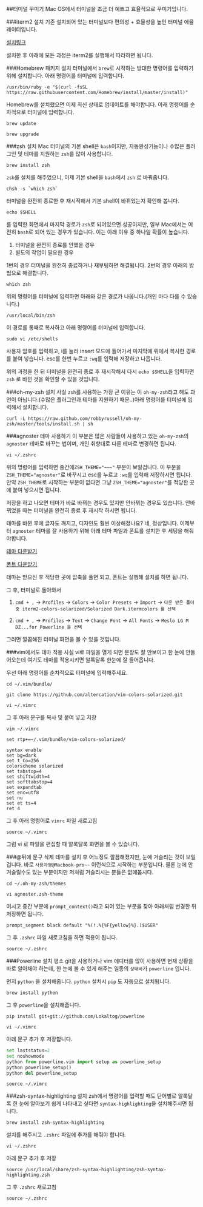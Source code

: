 ##터미널 꾸미기
Mac OS에서 터미널을 조금 더 예쁘고 효율적으로 꾸미기입니다.

###iterm2 설치
기존 설치되어 있는 터미널보다 편의성 + 효율성을 높인 터미널 에뮬레이터입니다.

[설치링크](https://www.iterm2.com)

설치한 후 아래에 모든 과정은 iterm2를 실행해서 따라하면 됩니다.

###Homebrew 패키지 설치
터미널에서 `brew`로 시작하는 방대한 명령어를 입력하기 위해 설치합니다. 아래 명령어를 터미널에 입력합니다.

```
/usr/bin/ruby -e "$(curl -fsSL https://raw.githubusercontent.com/Homebrew/install/master/install)"
```
Homebrew를 설치했으면 이제 최신 상태로 업데이트를 해야합니다. 아래 명령어를 순차적으로 터미널에 입력합니다.

```
brew update
```
``` 
brew upgrade
```

###zsh 설치
Mac 터미널의 기본 shell은 `bash`이지만, 자동완성기능이나 수많은 플러그인 및 테마를 지원하는 `zsh`를 많이 사용합니다.

```
brew install zsh
```
`zsh`를 설치를 해주었으니, 이제 기본 shell을 `bash`에서 `zsh` 로 바꿔줍니다.

```
chsh -s `which zsh` 
```

터미널을 완전히 종료한 후 재시작해서 기본 shell이 바뀌었는지 확인해 봅니다.

```
echo $SHELL
```
를 입력한 화면에서 마지막 경로가 `zsh`로 되어있으면 성공이지만, 일부 Mac에서는 여전히 `bash`로 되어 있는 경우가 있습니다. 이는 아래 이유 중 하나일 확률이 높습니다.

1. 터미널을 완전히 종료를 안했을 경우
2. 별도의 작업이 필요한 경우

1번의 경우 터미널을 완전히 종료하거나 재부팅하면 해결됩니다. 2번의 경우 아래의 방법으로 해결합니다.

```
which zsh
```
위의 명령어를 터미널에 입력하면 아래와 같은 경로가 나옵니다.(개인 마다 다를 수 있습니다.)

`/usr/local/bin/zsh
`

이 경로를 통째로 복사하고 아래 명령어를 터미널에 입력합니다.

```
sudo vi /etc/shells
```

사용자 암호를 입력하고, i를 눌러 insert 모드에 들어가서 마지막에 위에서 복사한 경로를 붙여 넣습니다. esc를 한번 누르고 `:wq`를 입력해 저장하고 나옵니다.

위의 과정을 한 뒤 터미널을 완전히 종료 후 재시작해서 다시 `echo $SHELL`을 입력하면 `zsh` 로 바뀐 것을 확인할 수 있을 것입니다.

###oh-my-zsh 설치
사실 `zsh`를 사용하는 가장 큰 이유는 이 `oh-my-zsh`라고 해도 과언이 아닙니다.(수많은 플러그인과 테마를 지원하기 때문..)아래 명령어를 터미널에 입력해서 설치합니다.

```
curl -L https://raw.github.com/robbyrussell/oh-my-zsh/master/tools/install.sh | sh
```

###agnoster 테마 사용하기
이 부분은 많은 사람들이 사용하고 있는 `oh-my-zsh`의 `agnoster` 테마로 바꾸는 법이며, 개인 취향대로 다른 테마로 변경하면 됩니다.

```
vi ~/.zshrc
```

위의 명령어를 입력하면 중간에`ZSH_THEME="~~~"` 부분이 보일겁니다. 이 부분을 `ZSH_THEME="agnoster"`로 바꾸시고 esc를 누르고 `:wq`를 입력해 저장하시면 됩니다. 만약 `ZSH_THEME`로 시작하는 부분이 없다면 그냥 `ZSH_THEME="agnoster"`를 적당한 곳에 붙여 넣으시면 됩니다.

저장을 하고 나오면 테마가 바로 바뀌는 경우도 있지만 안바뀌는 경우도 있습니다. 안바뀌었을 때는 터미널을 완전히 종료 후 재시작 하시면 됩니다.

테마를 바뀐 후에 글자도 깨지고, 디자인도 훨씬 이상해졌나요? 네, 정상입니다. 이제부터 `agnoster` 테마를 잘 사용하기 위해 아래 테마 파일과 폰트를 설치한 후 세팅을 해줘야합니다.

[테마 다운받기](http://ethanschoonover.com/solarized/files/solarized.zip)

[폰트 다운받기](https://github.com/powerline/fonts/blob/master/Meslo/Meslo%20LG%20M%20DZ%20Regular%20for%20Powerline.otf)

테마는 받으신 후 적당한 곳에 압축을 풀면 되고, 폰트는 실행해 설치를 하면 됩니다.

그 후, 터미널로 돌아와서 

1. `cmd + ,` -> `Profiles` -> `Colors` -> `Color Presets` -> `Import` -> `다운 받은 폴더 중 iterm2-colors-solarized/Solarized Dark.itermcolors 를 선택` 

2. `cmd + ,` -> `Profiles` -> `Text` -> `Change Font` -> `All Fonts` -> `Meslo LG M DZ...for Powerline 을 선택` 

그러면 깔끔해진 터미널 화면을 볼 수 있을 것입니다.

###vim에서도 테마 적용
사실 vi로 파일을 열게 되면 문장도 잘 안보이고 한 눈에 안들어오는데 여기도 테마를 적용시키면 알록달록 한눈에 잘 들어옵니다.

우선 아래 명령어를 순차적으로 터미널에 입력해주세요.

```
cd ~/.vim/bundle/
```
```
git clone https://github.com/altercation/vim-colors-solarized.git
```
```
vi ~/.vimrc
```
그 후 아래 문구를 복사 및 붙여 넣고 저장

```
vim ~/.vimrc
 
set rtp+=~/.vim/bundle/vim-colors-solarized/
 
syntax enable
set bg=dark
set t_Co=256
colorscheme solarized
set tabstop=4
set shiftwidth=4
set softtabstop=4
set expandtab
set enc=utf8
set nu
set et ts=4
ret 4
```

그 후 아래 명령어로 `vimrc` 파일 새로고침

```
source ~/.vimrc
```

그럼 vi 로 파일을 편집할 때 알록달록 화면을 볼 수 있습니다.

###@뒤에 문구 삭제
테마를 설치 후 어느정도 깔끔해졌지만, 눈에 거슬리는 것이 보일 겁니다. 바로 `사용자명@Macbook-pro~~` 이런식으로 시작하는 부분입니다. 물론 눈에 안 거슬릴수도 있는 부분이지만 저처럼 거슬리시는 분들은 없애봅시다.

```
cd ~/.oh-my-zsh/themes
```
```
vi agnoster.zsh-theme
```

여시고 중간 부분에 `prompt_context()`라고 되어 있는 부분을 찾아 아래처럼 변경한 뒤 저장하면 됩니다. 

```
prompt_segment black default "%(!.%{%F{yellow}%}.)$USER"
```

그 후 `.zshrc` 파일 새로고침을 하면 적용이 됩니다.

```
source ~/.zshrc
```

###Powerline 설치
평소 git을 사용하거나 vim 에디터를 많이 사용하면 현재 상황을 바로 알아채야 하는데, 한 눈에 볼 수 있게 해주는 일종의 `상태바`가 `powerline` 입니다.

먼저 `python` 을 설치해줍니다. `python` 설치시 `pip` 도 자동으로 설치됩니다.

```
brew install python
```

그 후 `powerline`을 설치해줍니다.

```
pip install git+git://github.com/Lokaltog/powerline
```
```
vi ~/.vimrc
```
아래 문구 추가 후 저장합니다.

```python
set laststatus=2
set noshowmode
python from powerline.vim import setup as powerline_setup
python powerline_setup()
python del powerline_setup
```
```
source ~/.vimrc
```

###zsh-syntax-highlighting 설치
zsh에서 명령어를 입력할 때도 단어별로 알록달록 한 눈에 알아보기 쉽게 나타내고 싶다면 `syntax-highlighting`을 설치해주시면 됩니다.

```
brew install zsh-syntax-highlighting
```
설치를 해주시고 `.zshrc` 파일에 추가를 해줘야 합니다.

```
vi ~/.zshrc
```

아래 문구 추가 후 저장

`source /usr/local/share/zsh-syntax-highlighting/zsh-syntax-highlighting.zsh`

그 후 `.zshrc` 새로고침

```
source ~/.zshrc
```



